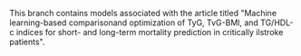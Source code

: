 This branch contains models associated with the article titled "Machine learning-based comparisonand optimization of TyG, TvG-BMl, and TG/HDL-c indices for short- and long-term mortality prediction in critically ilstroke patients".
